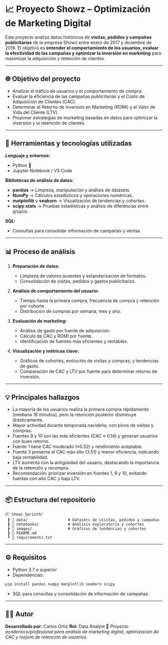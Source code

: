 # 📈 Proyecto Showz – Optimización de Marketing Digital

Este proyecto analiza datos históricos de **visitas, pedidos y campañas publicitarias** de la empresa Showz entre enero de 2017 y diciembre de 2018. El objetivo es **entender el comportamiento de los usuarios, evaluar la efectividad de las campañas y optimizar la inversión en marketing** para maximizar la adquisición y retención de clientes.

---

## 🌐 Objetivo del proyecto

* Analizar el tráfico de usuarios y el comportamiento de compra.
* Evaluar la eficiencia de las campañas publicitarias y el Costo de Adquisición de Clientes (CAC).
* Determinar el Retorno de Inversión en Marketing (ROMI) y el Valor de Vida del Cliente (LTV).
* Proponer estrategias de marketing basadas en datos para optimizar la inversión y la retención de clientes.

---

## 🧰 Herramientas y tecnologías utilizadas

**Lenguaje y entornos:**

* Python 🐍
* Jupyter Notebook / VS Code

**Bibliotecas de análisis de datos:**

* **pandas** → Limpieza, manipulación y análisis de datasets.
* **NumPy** → Cálculos estadísticos y operaciones numéricas.
* **matplotlib** y **seaborn** → Visualización de tendencias y cohortes.
* **scipy.stats** → Pruebas estadísticas y análisis de diferencias entre grupos.

**SQL:**

* Consultas para consolidar información de campañas y ventas.

---

## 📊 Proceso de análisis

1. **Preparación de datos:**

   * Limpieza de valores ausentes y estandarización de formatos.
   * Consolidación de visitas, pedidos y gastos publicitarios.

2. **Análisis de comportamiento del usuario:**

   * Tiempo hasta la primera compra, frecuencia de compra y retención por cohorte.
   * Distribución de compras por semana, mes y año.

3. **Evaluación de marketing:**

   * Análisis de gasto por fuente de adquisición.
   * Cálculo de CAC y ROMI por fuente.
   * Identificación de fuentes más eficientes y rentables.

4. **Visualización y métricas clave:**

   * Gráficos de cohortes, evolución de visitas y compras, y tendencias de gasto.
   * Comparación de CAC y LTV por fuente para determinar retorno de inversión.

---

## 💡 Principales hallazgos

* La mayoría de los usuarios realiza la primera compra rápidamente (mediana 16 minutos), pero la retención posterior disminuye drásticamente.
* Mayor actividad durante temporada navideña, con picos de visitas y compras.
* Fuentes 9 y 10 son las más eficientes (CAC ≈ 0.14) y generan usuarios con buen retorno.
* Fuente 1 tiene CAC moderado (≈0.52) y rendimiento aceptable.
* Fuente 3 presenta el CAC más alto (3.51) y menor eficiencia, indicando baja rentabilidad.
* LTV aumenta con la antigüedad del usuario, destacando la importancia de la retención y recompra.
* Recomendación: priorizar inversión en fuentes 1, 9 y 10, evitando fuentes con alto CAC y bajo LTV.

---

## 📦 Estructura del repositorio

```
📦 Showz_Sprint9/
 ┣ 📜 data/                  # Datasets de visitas, pedidos y campañas
 ┣ 📜 notebooks/             # Análisis exploratorio y cohortes
 ┣ 📜 images/                # Gráficos de tendencias y cohortes
 ┣ 📜 README.md
 ┗ 📜 requirements.txt
```

---

## ⚙️ Requisitos

* Python 3.7 o superior
* Dependencias:

```bash
pip install pandas numpy matplotlib seaborn scipy
```

* SQL para consultas y consolidación de información de campañas.

---

## 👨‍💻 Autor

**Desarrollado por:** Carlos Ortiz
**Rol:** Data Analyst
💬 *Proyecto académico/profesional para análisis de marketing digital, optimización de CAC y mejora de retención de usuarios.*

